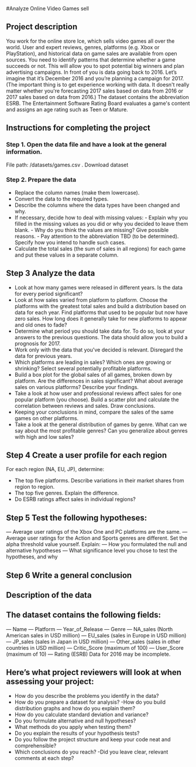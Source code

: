 #Analyze Online Video Games sell
## Project description
You work for the online store Ice, which sells video games all over the world. User and expert reviews, genres, platforms (e.g. Xbox or PlayStation), and historical data on game sales are available from open sources. You need to identify patterns that determine whether a game succeeds or not. This will allow you to spot potential big winners and plan advertising campaigns.
In front of you is data going back to 2016. Let’s imagine that it’s December 2016 and you’re planning a campaign for 2017.
(The important thing is to get experience working with data. It doesn't really matter whether you're forecasting 2017 sales based on data from 2016 or 2017 sales based on data from 2016.)
The dataset contains the abbreviation ESRB. The Entertainment Software Rating Board evaluates a game's content and assigns an age rating such as Teen or Mature.
## Instructions for completing the project
### Step 1. Open the data file and have a look at the general information.
File path:
/datasets/games.csv . Download dataset
### Step 2.  Prepare the data
 - Replace the column names (make them lowercase).
 - Convert the data to the required types.
 - Describe the columns where the data types have been changed and why.
 - If necessary, decide how to deal with missing values:
        - Explain why you filled in the missing values as you did or why you decided to leave them blank.
        - Why do you think the values are missing? Give possible reasons.
        - Pay attention to the abbreviation TBD (to be determined). Specify how you intend to handle such cases.
 - Calculate the total sales (the sum of sales in all regions) for each game and put these values in a separate column.

## Step 3 Analyze the data
 - Look at how many games were released in different years. Is the data for every period significant?
 - Look at how sales varied from platform to platform. Choose the platforms with the greatest total sales and build a distribution based on data for each year. Find platforms that used to be popular but now have zero sales. How long does it generally take for new platforms to appear and old ones to fade?
 - Determine what period you should take data for. To do so, look at your answers to the previous questions. The data should allow you to build a prognosis for 2017.
 - Work only with the data that you've decided is relevant. Disregard the data for previous years.
 - Which platforms are leading in sales? Which ones are growing or shrinking? Select several potentially profitable platforms.
 - Build a box plot for the global sales of all games, broken down by platform. Are the differences in sales significant? What about average sales on various platforms? Describe your findings.
 - Take a look at how user and professional reviews affect sales for one popular platform (you choose). Build a scatter plot and calculate the correlation between reviews and sales. Draw conclusions.
 - Keeping your conclusions in mind, compare the sales of the same games on other platforms.
 - Take a look at the general distribution of games by genre. What can we say about the most profitable genres? Can you generalize about genres with high and low sales?
## Step 4 Create a user profile for each region
For each region (NA, EU, JP), determine:
 - The top five platforms. Describe variations in their market shares from region to region.
 - The top five genres. Explain the difference.
 - Do ESRB ratings affect sales in individual regions?

## Step 5 Test the following hypotheses:
 — Average user ratings of the Xbox One and PC platforms are the same.
 — Average user ratings for the Action and Sports genres are different.
Set the alpha threshold value yourself.
Explain:
 — How you formulated the null and alternative hypotheses
 — What significance level you chose to test the hypotheses, and why
 
## Step 6 Write a general conclusion

## Description of the data 

## The dataset contains the following fields:
— Name
— Platform
— Year_of_Release
— Genre
— NA_sales (North American sales in USD million)
— EU_sales (sales in Europe in USD million)
— JP_sales (sales in Japan in USD million)
— Other_sales (sales in other countries in USD million)
— Critic_Score (maximum of 100)
— User_Score (maximum of 10)
— Rating (ESRB)
Data for 2016 may be incomplete.

## Here’s what project reviewers will look at when assessing your project:
 - How do you describe the problems you identify in the data?
 - How do you prepare a dataset for analysis?
 -How do you build distribution graphs and how do you explain them?
 - How do you calculate standard deviation and variance?
 - Do you formulate alternative and null hypotheses?
 - What methods do you apply when testing them?
 - Do you explain the results of your hypothesis tests?
 - Do you follow the project structure and keep your code neat and comprehensible?
 - Which conclusions do you reach?
 -Did you leave clear, relevant comments at each step?

